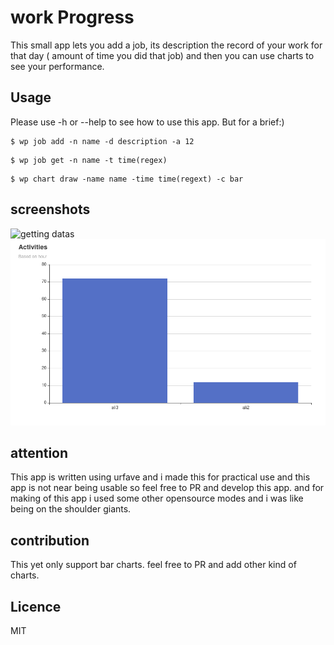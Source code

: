 # work Progress
This small app lets you add a job, its description the record of your work for that day ( amount of time you did that job)
and then you can use charts to see your performance.

## Usage
Please use -h or --help to see how to use this app.
But for a brief:)
```
$ wp job add -n name -d description -a 12
```

```
$ wp job get -n name -t time(regex)
```
```
$ wp chart draw -name name -time time(regext) -c bar
```
## screenshots
![getting datas](https://github.com/alipourhabibi/work-progress-blog/blob/master/images/datas.jpg?raw=true)
![bar chart](https://github.com/alipourhabibi/work-progress/blob/master/images/barchart.jpg?raw=true)

## attention
This app is written using urfave and i made this for practical use and this app is not near being usable so feel free to PR and develop this app.
and for making of this app i used some other opensource modes and i was like being on the shoulder giants.

## contribution
This yet only support bar charts. feel free to PR and add other kind of charts.

## Licence 
MIT

